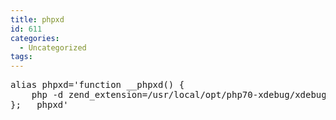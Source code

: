 ```yaml
---
title: phpxd
id: 611
categories:
  - Uncategorized
tags:
---
```


<pre class="lang:zsh decode:true ">alias phpxd='function __phpxd() {
	php -d zend_extension=/usr/local/opt/php70-xdebug/xdebug.so $(which $1) "${@:2}"
}; __phpxd'</pre>
&nbsp;